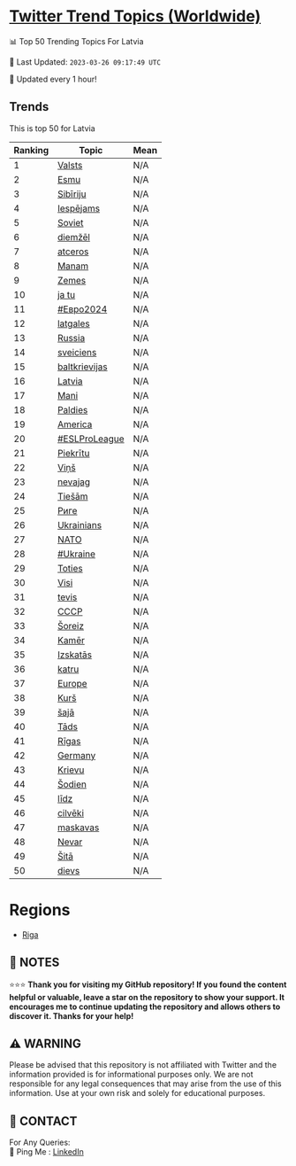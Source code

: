 [Twitter Trend Topics (Worldwide)](https://github.com/ErcinDedeoglu/Twitter-Trend-Topics)
==========


📊 Top 50 Trending Topics For Latvia

📆 Last Updated: `2023-03-26 09:17:49 UTC`

🔧 Updated every 1 hour!


## Trends

This is top 50 for Latvia

| Ranking | Topic | Mean |
| ------- | ------------ | ------------ |
| 1 | [Valsts](http://twitter.com/search?q=Valsts) | N/A |
| 2 | [Esmu](http://twitter.com/search?q=Esmu) | N/A |
| 3 | [Sibīriju](http://twitter.com/search?q=Sib%c4%abriju) | N/A |
| 4 | [Iespējams](http://twitter.com/search?q=Iesp%c4%93jams) | N/A |
| 5 | [Soviet](http://twitter.com/search?q=Soviet) | N/A |
| 6 | [diemžēl](http://twitter.com/search?q=diem%c5%be%c4%93l) | N/A |
| 7 | [atceros](http://twitter.com/search?q=atceros) | N/A |
| 8 | [Manam](http://twitter.com/search?q=Manam) | N/A |
| 9 | [Zemes](http://twitter.com/search?q=Zemes) | N/A |
| 10 | [ja tu](http://twitter.com/search?q=ja+tu) | N/A |
| 11 | [#Евро2024](http://twitter.com/search?q=%23%d0%95%d0%b2%d1%80%d0%be2024) | N/A |
| 12 | [latgales](http://twitter.com/search?q=latgales) | N/A |
| 13 | [Russia](http://twitter.com/search?q=Russia) | N/A |
| 14 | [sveiciens](http://twitter.com/search?q=sveiciens) | N/A |
| 15 | [baltkrievijas](http://twitter.com/search?q=baltkrievijas) | N/A |
| 16 | [Latvia](http://twitter.com/search?q=Latvia) | N/A |
| 17 | [Mani](http://twitter.com/search?q=Mani) | N/A |
| 18 | [Paldies](http://twitter.com/search?q=Paldies) | N/A |
| 19 | [America](http://twitter.com/search?q=America) | N/A |
| 20 | [#ESLProLeague](http://twitter.com/search?q=%23ESLProLeague) | N/A |
| 21 | [Piekrītu](http://twitter.com/search?q=Piekr%c4%abtu) | N/A |
| 22 | [Viņš](http://twitter.com/search?q=Vi%c5%86%c5%a1) | N/A |
| 23 | [nevajag](http://twitter.com/search?q=nevajag) | N/A |
| 24 | [Tiešām](http://twitter.com/search?q=Tie%c5%a1%c4%81m) | N/A |
| 25 | [Риге](http://twitter.com/search?q=%d0%a0%d0%b8%d0%b3%d0%b5) | N/A |
| 26 | [Ukrainians](http://twitter.com/search?q=Ukrainians) | N/A |
| 27 | [NATO](http://twitter.com/search?q=NATO) | N/A |
| 28 | [#Ukraine](http://twitter.com/search?q=%23Ukraine) | N/A |
| 29 | [Toties](http://twitter.com/search?q=Toties) | N/A |
| 30 | [Visi](http://twitter.com/search?q=Visi) | N/A |
| 31 | [tevis](http://twitter.com/search?q=tevis) | N/A |
| 32 | [СССР](http://twitter.com/search?q=%d0%a1%d0%a1%d0%a1%d0%a0) | N/A |
| 33 | [Šoreiz](http://twitter.com/search?q=%c5%a0oreiz) | N/A |
| 34 | [Kamēr](http://twitter.com/search?q=Kam%c4%93r) | N/A |
| 35 | [Izskatās](http://twitter.com/search?q=Izskat%c4%81s) | N/A |
| 36 | [katru](http://twitter.com/search?q=katru) | N/A |
| 37 | [Europe](http://twitter.com/search?q=Europe) | N/A |
| 38 | [Kurš](http://twitter.com/search?q=Kur%c5%a1) | N/A |
| 39 | [šajā](http://twitter.com/search?q=%c5%a1aj%c4%81) | N/A |
| 40 | [Tāds](http://twitter.com/search?q=T%c4%81ds) | N/A |
| 41 | [Rīgas](http://twitter.com/search?q=R%c4%abgas) | N/A |
| 42 | [Germany](http://twitter.com/search?q=Germany) | N/A |
| 43 | [Krievu](http://twitter.com/search?q=Krievu) | N/A |
| 44 | [Šodien](http://twitter.com/search?q=%c5%a0odien) | N/A |
| 45 | [līdz](http://twitter.com/search?q=l%c4%abdz) | N/A |
| 46 | [cilvēki](http://twitter.com/search?q=cilv%c4%93ki) | N/A |
| 47 | [maskavas](http://twitter.com/search?q=maskavas) | N/A |
| 48 | [Nevar](http://twitter.com/search?q=Nevar) | N/A |
| 49 | [Šitā](http://twitter.com/search?q=%c5%a0it%c4%81) | N/A |
| 50 | [dievs](http://twitter.com/search?q=dievs) | N/A |



# Regions

* [Riga](</Latvia/Riga.md>)



## 📝 NOTES

⭐⭐⭐ **Thank you for visiting my GitHub repository! If you found the content helpful or valuable, leave a star on the repository to show your support. It encourages me to continue updating the repository and allows others to discover it. Thanks for your help!**


## ⚠️ WARNING

Please be advised that this repository is not affiliated with Twitter and the information provided is for informational purposes only. We are not responsible for any legal consequences that may arise from the use of this information. Use at your own risk and solely for educational purposes.


## 📨 CONTACT

 For Any Queries:  
            🏓 Ping Me : [LinkedIn](https://www.linkedin.com/in/ercindedeoglu/)
